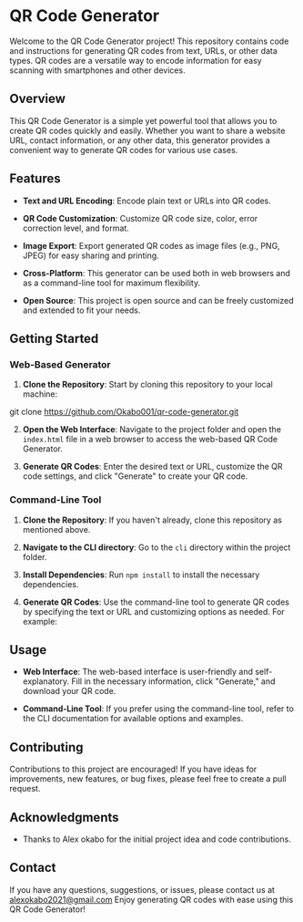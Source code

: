 # QR Code Generator

Welcome to the QR Code Generator project! This repository contains code and instructions for generating QR codes from text, URLs, or other data types. QR codes are a versatile way to encode information for easy scanning with smartphones and other devices.

## Overview

This QR Code Generator is a simple yet powerful tool that allows you to create QR codes quickly and easily. Whether you want to share a website URL, contact information, or any other data, this generator provides a convenient way to generate QR codes for various use cases.

## Features

- **Text and URL Encoding**: Encode plain text or URLs into QR codes.
  
- **QR Code Customization**: Customize QR code size, color, error correction level, and format.

- **Image Export**: Export generated QR codes as image files (e.g., PNG, JPEG) for easy sharing and printing.

- **Cross-Platform**: This generator can be used both in web browsers and as a command-line tool for maximum flexibility.

- **Open Source**: This project is open source and can be freely customized and extended to fit your needs.

## Getting Started

### Web-Based Generator

1. **Clone the Repository**: Start by cloning this repository to your local machine:

git clone https://github.com/Okabo001/qr-code-generator.git

2. **Open the Web Interface**: Navigate to the project folder and open the `index.html` file in a web browser to access the web-based QR Code Generator.

3. **Generate QR Codes**: Enter the desired text or URL, customize the QR code settings, and click "Generate" to create your QR code.

### Command-Line Tool

1. **Clone the Repository**: If you haven't already, clone this repository as mentioned above.

2. **Navigate to the CLI directory**: Go to the `cli` directory within the project folder.

3. **Install Dependencies**: Run `npm install` to install the necessary dependencies.

4. **Generate QR Codes**: Use the command-line tool to generate QR codes by specifying the text or URL and customizing options as needed. For example:


## Usage

- **Web Interface**: The web-based interface is user-friendly and self-explanatory. Fill in the necessary information, click "Generate," and download your QR code.

- **Command-Line Tool**: If you prefer using the command-line tool, refer to the CLI documentation for available options and examples.

## Contributing

Contributions to this project are encouraged! If you have ideas for improvements, new features, or bug fixes, please feel free to create a pull request.

## Acknowledgments

- Thanks to Alex okabo for the initial project idea and code contributions.

## Contact

If you have any questions, suggestions, or issues, please contact us at alexokabo2021@gmail.com
Enjoy generating QR codes with ease using this QR Code Generator!
